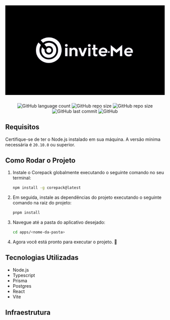 <h1 align="center">
    <a href="#">
        <img src="./.github/docs/logo.png" />
    </a>
</h1>


<p align="center">
<img alt="GitHub language count" src="https://img.shields.io/github/languages/count/swxtz/athenas?style=flat-square">
<img alt="GitHub repo size" src="https://tokei.rs/b1/github/swxtz/athenas">
<img alt="GitHub repo size" src="https://img.shields.io/github/languages/code-size/swxtz/athenas?style=flat-square">
<img alt="GitHub last commit" src="https://img.shields.io/github/last-commit/swxtz/athenas?style=flat-square">
<img alt="GitHub" src="https://img.shields.io/github/license/swxtz/athenas?style=flat-square">
</p>

## Requisitos

Certifique-se de ter o Node.js instalado em sua máquina. A versão mínima necessária é `20.10.0` ou superior.

## Como Rodar o Projeto

1. Instale o Corepack globalmente executando o seguinte comando no seu terminal:

    ```bash
    npm install -g corepack@latest
    ```

2. Em seguida, instale as dependências do projeto executando o seguinte comando na raiz do projeto:

    ```bash
    pnpm install
    ```

3. Navegue até a pasta do aplicativo desejado:

    ```bash
    cd apps/<nome-da-pasta>
    ```

4. Agora você está pronto para executar o projeto. 🚀

## Tecnologias Utilizadas

- Node.js
- Typescript
- Prisma
- Postgres
- React
- Vite

## Infraestrutura

<!-- - [Inserir informações sobre a infraestrutura utilizada, como serviços de hospedagem, banco de dados, entre outros.]  -->